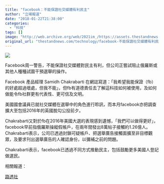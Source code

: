 ```yaml
---
title: "facebook：不能保證社交媒體有利民主"
author: "立場報道"
date: "2018-01-22T21:38:00"
categories:
  - "科技"
tags: []
image: "http://web.archive.org/web/2021im_/https://assets.thestandnews.com/media/photos/fb-22_XSqny.png"
original_url: "thestandnews.com/technology/facebook-不能保證社交媒體有利民主"
---
```

![](http://web.archive.org/web/2021im_/https://assets.thestandnews.com/media/photos/fb-22_XSqny.png)

Facebook周一警告，不能保證社交媒體對民主有利，但公司正嘗試阻止俄羅斯或其他人種種試圖干預選舉的操作。

Facebook 產品經理 Samidh Chakrabarti 在網誌寫道：「我希望我能保證（fb）的好處超過壞處，但我不能」，但fb有道德責任去了解這科技如何被使用，及如何做能令fb社群更有代表性、更可信及文明。

美國國會議員已就社交媒體在選舉中的角色進行聆訊，而本月facebook亦把調查擴大至包括2016年的英國脫勾公投前夕。

Chakrabarti又對於fb在2016年美國大選的表現感到遺憾，「我們可以做得更好」，facebook早前指俄羅斯操縱假帳戶，在兩年間發出8萬帖子接觸約1.26億人。Chakrabarti表示，公司已透過封鎖可疑帳戶、把選舉廣告接觸面擴至非目標觀眾，及要求刊出選舉廣告的人確認身份，以彌補之前的問題。

Chakrabarti表示，facebook已透過不同方式推動民主，包括鼓勵更多美國人登記做選民。

相關報道：

[路透社](http://web.archive.org/web/20211229062727/https://www.reuters.com/article/us-facebook-politics/facebook-says-it-cant-guarantee-social-media-is-good-for-democracy-idUSKBN1FB14G)